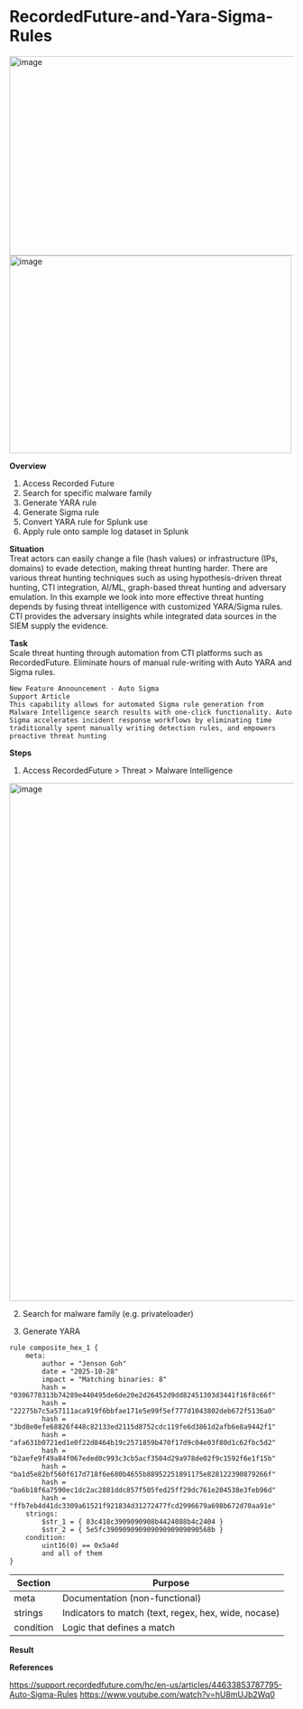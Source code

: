 # RecordedFuture-and-Yara-Sigma-Rules

<img width="528" height="353" alt="image" src="https://github.com/user-attachments/assets/6488c52b-8bbb-4e0f-99ef-0069c9085588" />

<img width="500" height="350" alt="image" src="https://github.com/user-attachments/assets/582690a2-cc23-4fa3-aadd-98daacf4c9b2" />


**Overview**  
1. Access Recorded Future
2. Search for specific malware family
3. Generate YARA rule
4. Generate Sigma rule
5. Convert YARA rule for Splunk use
6. Apply rule onto sample log dataset in Splunk

**Situation**  
Treat actors can easily change a file (hash values) or infrastructure (IPs, domains) to evade detection, making threat hunting harder. There are various threat hunting techniques such as using hypothesis-driven threat hunting, CTI integration, AI/ML, graph-based threat hunting and adversary emulation.
In this example we look into more effective threat hunting depends by fusing threat intelligence with customized YARA/Sigma rules. CTI provides the adversary insights while integrated data sources in the SIEM supply the evidence.

**Task**  
Scale threat hunting through automation from CTI platforms such as RecordedFuture. Eliminate hours of manual rule-writing with Auto YARA and Sigma rules.
```
New Feature Announcement - Auto Sigma
Support Article
This capability allows for automated Sigma rule generation from Malware Intelligence search results with one-click functionality. Auto Sigma accelerates incident response workflows by eliminating time traditionally spent manually writing detection rules, and empowers proactive threat hunting
```

**Steps**  
1. Access RecordedFuture > Threat > Malware Intelligence 
<img width="1815" height="917" alt="image" src="https://github.com/user-attachments/assets/88262f7d-fa04-4617-b131-a9ffe08abb00" />

2. Search for malware family (e.g. privateloader)

3. Generate YARA
```
rule composite_hex_1 {
    meta:
        author = "Jenson Goh"
        date = "2025-10-28"
        impact = "Matching binaries: 8"
        hash = "0306778313b74289e440495de6de20e2d26452d9dd82451303d3441f16f8c66f"
        hash = "22275b7c5a57111aca919f6bbfae171e5e99f5ef777d1043802deb672f5136a0"
        hash = "3bd8e0efe68826f448c82133ed2115d8752cdc119fe6d3861d2afb6e8a9442f1"
        hash = "afa631b0721ed1e0f22d8464b19c2571859b470f17d9c04e03f80d1c62fbc5d2"
        hash = "b2aefe9f49a84f067eded0c993c3cb5acf3504d29a978de02f9c1592f6e1f15b"
        hash = "ba1d5e82bf560f617d718f6e680b4655b88952251891175e828122390879266f"
        hash = "ba6b18f6a7590ec1dc2ac2881ddc857f505fed25ff29dc761e204538e3feb96d"
        hash = "ffb7eb4d41dc3309a61521f921834d31272477fcd2996679a698b672d70aa91e"
    strings:
        $str_1 = { 83c418c3909090908b4424088b4c2404 }
        $str_2 = { 5e5fc39090909090909090909090568b }
    condition:
        uint16(0) == 0x5a4d
        and all of them
}
```

| Section   | Purpose                                              |
| --------- | ---------------------------------------------------- |
| meta      | Documentation (non-functional)                       |
| strings   | Indicators to match (text, regex, hex, wide, nocase) |
| condition | Logic that defines a match                           |


**Result**  


**References**  

https://support.recordedfuture.com/hc/en-us/articles/44633853787795-Auto-Sigma-Rules
https://www.youtube.com/watch?v=hU8mUJb2Wq0
